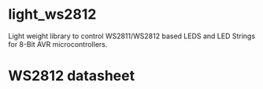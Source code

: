 light_ws2812
============

Light weight library to control WS2811/WS2812 based LEDS and LED Strings for 8-Bit AVR microcontrollers.




WS2812 datasheet
================


